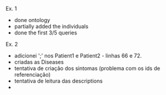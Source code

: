 Ex. 1
- done ontology
- partially added the individuals
- done the first 3/5 queries


Ex. 2
- adicionei ';' nos Patient1 e Patient2 - linhas 66 e 72.
- criadas as Diseases
- tentativa de criação dos sintomas (problema com os ids de referenciação)
- tentativa de leitura das descriptions
- 
